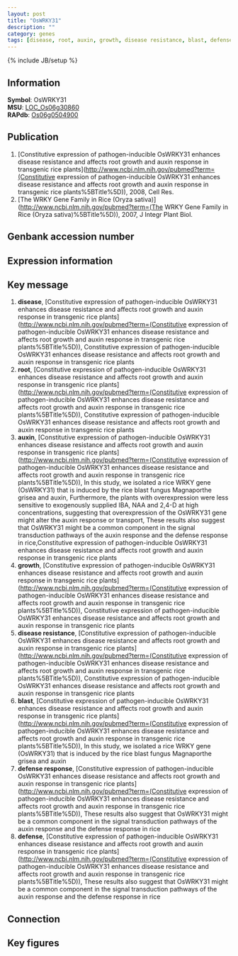 ```yaml
---
layout: post
title: "OsWRKY31"
description: ""
category: genes
tags: [disease, root, auxin, growth, disease resistance, blast, defense response, defense, Gene]
---
```

{% include JB/setup %}

## Information
__Symbol__: OsWRKY31  
__MSU__: [LOC_Os06g30860](http://rice.plantbiology.msu.edu/cgi-bin/ORF_infopage.cgi?orf=LOC_Os06g30860)  
__RAPdb__: [Os06g0504900](http://rapdb.dna.affrc.go.jp/viewer/gbrowse_details/irgsp1?name=Os06g0504900)  

## Publication
1. [Constitutive expression of pathogen-inducible OsWRKY31 enhances disease resistance and affects root growth and auxin response in transgenic rice plants](http://www.ncbi.nlm.nih.gov/pubmed?term=(Constitutive expression of pathogen-inducible OsWRKY31 enhances disease resistance and affects root growth and auxin response in transgenic rice plants%5BTitle%5D)), 2008, Cell Res.
2. [The WRKY Gene Family in Rice (Oryza sativa)](http://www.ncbi.nlm.nih.gov/pubmed?term=(The WRKY Gene Family in Rice (Oryza sativa)%5BTitle%5D)), 2007, J Integr Plant Biol.

## Genbank accession number

## Expression information

## Key message
1. __disease__, [Constitutive expression of pathogen-inducible OsWRKY31 enhances disease resistance and affects root growth and auxin response in transgenic rice plants](http://www.ncbi.nlm.nih.gov/pubmed?term=(Constitutive expression of pathogen-inducible OsWRKY31 enhances disease resistance and affects root growth and auxin response in transgenic rice plants%5BTitle%5D)), Constitutive expression of pathogen-inducible OsWRKY31 enhances disease resistance and affects root growth and auxin response in transgenic rice plants
2. __root__, [Constitutive expression of pathogen-inducible OsWRKY31 enhances disease resistance and affects root growth and auxin response in transgenic rice plants](http://www.ncbi.nlm.nih.gov/pubmed?term=(Constitutive expression of pathogen-inducible OsWRKY31 enhances disease resistance and affects root growth and auxin response in transgenic rice plants%5BTitle%5D)), Constitutive expression of pathogen-inducible OsWRKY31 enhances disease resistance and affects root growth and auxin response in transgenic rice plants
3. __auxin__, [Constitutive expression of pathogen-inducible OsWRKY31 enhances disease resistance and affects root growth and auxin response in transgenic rice plants](http://www.ncbi.nlm.nih.gov/pubmed?term=(Constitutive expression of pathogen-inducible OsWRKY31 enhances disease resistance and affects root growth and auxin response in transgenic rice plants%5BTitle%5D)),  In this study, we isolated a rice WRKY gene (OsWRKY31) that is induced by the rice blast fungus Magnaporthe grisea and auxin, Furthermore, the plants with overexpression were less sensitive to exogenously supplied IBA, NAA and 2,4-D at high concentrations, suggesting that overexpression of the OsWRKY31 gene might alter the auxin response or transport, These results also suggest that OsWRKY31 might be a common component in the signal transduction pathways of the auxin response and the defense response in rice,Constitutive expression of pathogen-inducible OsWRKY31 enhances disease resistance and affects root growth and auxin response in transgenic rice plants
4. __growth__, [Constitutive expression of pathogen-inducible OsWRKY31 enhances disease resistance and affects root growth and auxin response in transgenic rice plants](http://www.ncbi.nlm.nih.gov/pubmed?term=(Constitutive expression of pathogen-inducible OsWRKY31 enhances disease resistance and affects root growth and auxin response in transgenic rice plants%5BTitle%5D)), Constitutive expression of pathogen-inducible OsWRKY31 enhances disease resistance and affects root growth and auxin response in transgenic rice plants
5. __disease resistance__, [Constitutive expression of pathogen-inducible OsWRKY31 enhances disease resistance and affects root growth and auxin response in transgenic rice plants](http://www.ncbi.nlm.nih.gov/pubmed?term=(Constitutive expression of pathogen-inducible OsWRKY31 enhances disease resistance and affects root growth and auxin response in transgenic rice plants%5BTitle%5D)), Constitutive expression of pathogen-inducible OsWRKY31 enhances disease resistance and affects root growth and auxin response in transgenic rice plants
6. __blast__, [Constitutive expression of pathogen-inducible OsWRKY31 enhances disease resistance and affects root growth and auxin response in transgenic rice plants](http://www.ncbi.nlm.nih.gov/pubmed?term=(Constitutive expression of pathogen-inducible OsWRKY31 enhances disease resistance and affects root growth and auxin response in transgenic rice plants%5BTitle%5D)),  In this study, we isolated a rice WRKY gene (OsWRKY31) that is induced by the rice blast fungus Magnaporthe grisea and auxin
7. __defense response__, [Constitutive expression of pathogen-inducible OsWRKY31 enhances disease resistance and affects root growth and auxin response in transgenic rice plants](http://www.ncbi.nlm.nih.gov/pubmed?term=(Constitutive expression of pathogen-inducible OsWRKY31 enhances disease resistance and affects root growth and auxin response in transgenic rice plants%5BTitle%5D)),  These results also suggest that OsWRKY31 might be a common component in the signal transduction pathways of the auxin response and the defense response in rice
8. __defense__, [Constitutive expression of pathogen-inducible OsWRKY31 enhances disease resistance and affects root growth and auxin response in transgenic rice plants](http://www.ncbi.nlm.nih.gov/pubmed?term=(Constitutive expression of pathogen-inducible OsWRKY31 enhances disease resistance and affects root growth and auxin response in transgenic rice plants%5BTitle%5D)),  These results also suggest that OsWRKY31 might be a common component in the signal transduction pathways of the auxin response and the defense response in rice

## Connection

## Key figures


